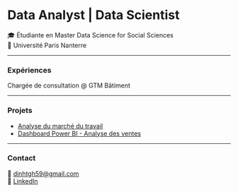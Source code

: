 # Data Analyst | Data Scientist

🎓 Étudiante en Master Data Science for Social Sciences  
📍 Université Paris Nanterre

---

### Expériences
Chargée de consultation @ GTM Bâtiment 

---

### Projets

- [Analyse du marché du travail](https://github.com/han-dinh/projet-marche-travail)  
- [Dashboard Power BI - Analyse des ventes](https://github.com/han-dinh/dashboard-ventes)

---

### Contact

📧 dinhtgh59@gmail.com  
🔗 [LinkedIn](https://www.linkedin.com/in/dinh-tgh/)
